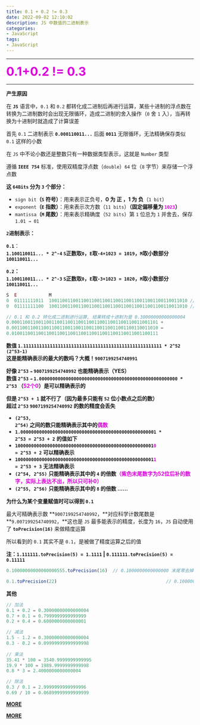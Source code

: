 ```yaml
---
title: 0.1 + 0.2 != 0.3
date: 2022-09-02 12:10:02
description: JS 中数值的二进制表示
categories:
- JavaScript
tags:
- JavaScript
---
```


***

**<font color="#dd00dd" size=6>0.1+0.2 != 0.3</font>**

***

**产生原因**

在 **`JS`** 语言中，`0.1` 和 `0.2` 都转化成二进制后再进行运算，某些十进制的浮点数在转换为二进制数时会出现无限循环，造成二进制的舍入操作（`0` 舍 `1` 入），当再转换为十进制时就造成了计算误差

首先 `0.1` 二进制表示 **`0.000110011...`** 后面 **`0011`** 无限循环，无法精确保存类似 `0.1` 这样的小数

在 `JS` 中不论小数还是整数只有一种数据类型表示，这就是 `Number` 类型

遵循 **`IEEE 754`** 标准，使用双精度浮点数（`double`）`64` 位（`8` 字节）来存储一个浮点数

**这 `64Bits` 分为 `3` 个部分：**

- `sign bit`**（`S` 符号）**：用来表示正负号，**0 为 正 ，1 为 负**（`1 bit`）
- `exponent`**（`E` 指数）**：用来表示次方数（`11 bits`）**（固定偏移量为 <font color="#ddoodd">`1023`</font>）**
- `mantissa`**（`M` 尾数）**：用来表示精确度（`52 bits`）第 `1` 位总为 `1` 并舍去，保存 `1.01 → 01`

**`2`进制表示：**<br />

**`0.1`**：<br />**`1.100110011... * 2^-4`  `S`正数取`0`，`E`取`-4+1023 = 1019`，`M`取小数部分`100110011...`**

**`0.2`：**<br />**`1.100110011... * 2^-3`  `S`正数取`0`，`E`取`-3+1023 = 1020`，`M`取小数部分`100110011...`**

```javascript
S  E            M
0  01111111011  1001100110011001100110011001100110011001100110011010 // 0.1
0  01111111100  1001100110011001100110011001100110011001100110011010 // 0.2

// 0.1 和 0.2 转化成二进制进行运算, 结果转成十进制为是 0.30000000000000004
0.0001100110011001100110011001100110011001100110011001101 +
0.0011001100110011001100110011001100110011001100110011010 =
0.0100110011001100110011001100110011001100110011001100111
```
**数值 `1.1111111111111111111111111111111111111111111111111111 * 2^52` `(2^53-1)`**<br />**这是能精确表示的最大的数吗？大概！`9007199254740991`**

**好像 `2^53` `→` `9007199254740992` 也能精确表示（YES）**<br />**数值 `2^53` `→` `1.0000000000000000000000000000000000000000000000000000 * 2^53` （<font color="#dd00dd">52个0</font>）是可以精确表示的**

**但是 `2^53 + 1` 就不行了（因为最多只能有 `52` 位小数点之后的数）**<br />**超过 `2^53` `9007199254740992` 的数的精度会丢失**

- <b><code>(2^53, 2^54)</code> </b>**之间的数只能精确表示其中的<font color="#dd00dd">偶数</font>**
- <b><code>1.000000000000000000000000000000000000000000000000001 * 2^53 = 2^53 + 2</code></b> **的值如下**
- <b><code>1000000000000000000000000000000000000000000000000001<font color="#dd00dd">0</font> = 2^53 + 2</code></b> **可以精确表示**
- <b><code>1000000000000000000000000000000000000000000000000001<font color="#dd00dd">1</font> = 2^53 + 3</code></b> **无法精确表示**
- <b><code>(2^54, 2^55)</code></b> **只能精确表示其中的 `4` 的倍数<font color="#dd00dd">（紫色末尾数字为52位后补的数字，实际上表达不出，所以只可补0）</font>**
- <b><code>(2^55, 2^56)</code></b> **只能精确表示其中的 `8` 的倍数 ......**

**为什么为某个变量赋值时可以得到 `0.1`**

最大可精确表示数 **`9007199254740992`，**对应科学计数尾数是 **`9.007199254740992`，**这也是 `JS` 最多能表示的精度，长度为 `16`，`JS` 自动使用了 **`toPrecision(16)`** 来做精度运算

所以看到的 `0.1` 其实不是 `0.1`，是被做了精度运算之后的值

**注：`1.111111.toPrecision(5) = 1.1111` | `0.111111.toPrecision(5) = 0.11111`**

```javascript
0.10000000000000000555.toPrecision(16) 	// 0.1000000000000000 末尾零去掉，最终为 0.1

0.1.toPrecision(22)											// 0.1000000000000000055511
```
**其他**

```javascript
// 加法
0.1 + 0.2 = 0.30000000000000004
0.7 + 0.1 = 0.7999999999999999
0.2 + 0.4 = 0.6000000000000001

// 减法
1.5 - 1.2 = 0.30000000000000004
0.3 - 0.2 = 0.09999999999999998
 
// 乘法
35.41 * 100 = 3540.9999999999995
19.9 * 100 = 1989.9999999999998
0.8 * 3 = 2.4000000000000004

// 除法
0.3 / 0.1 = 2.9999999999999996
0.69 / 10 = 0.06899999999999999
```
[**MORE**](https://zhuanlan.zhihu.com/p/103254614)

[**MORE**](https://zhuanlan.zhihu.com/p/100353781)